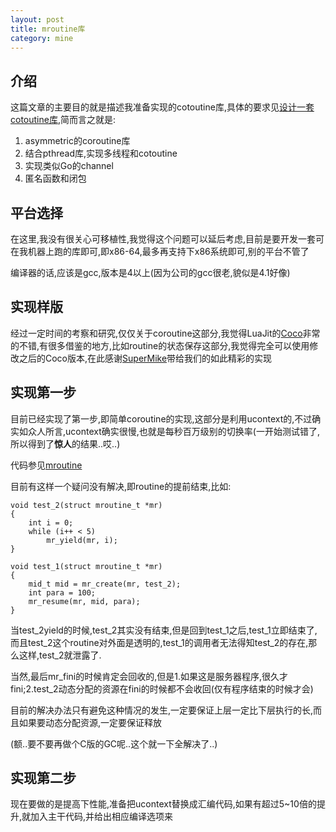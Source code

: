```yaml
---
layout: post
title: mroutine库
category: mine
---
```


## 介绍

这篇文章的主要目的就是描述我准备实现的cotoutine库,具体的要求见[设计一套cotoutine库](/coroutine_code),简而言之就是:

1. asymmetric的coroutine库
2. 结合pthread库,实现多线程和cotoutine
3. 实现类似Go的channel
4. 匿名函数和闭包

## 平台选择

在这里,我没有很关心可移植性,我觉得这个问题可以延后考虑,目前是要开发一套可在我机器上跑的库即可,即x86-64,最多再支持下x86系统即可,别的平台不管了

编译器的话,应该是gcc,版本是4以上(因为公司的gcc很老,貌似是4.1好像)

## 实现样版

经过一定时间的考察和研究,仅仅关于coroutine这部分,我觉得LuaJit的[Coco][coco]非常的不错,有很多借鉴的地方,比如routine的状态保存这部分,我觉得完全可以使用修改之后的Coco版本,在此感谢[SuperMike][mike]带给我们的如此精彩的实现

## 实现第一步

目前已经实现了第一步,即简单coroutine的实现,这部分是利用ucontext的,不过确实如众人所言,ucontext确实很慢,也就是每秒百万级别的切换率(一开始测试错了,所以得到了**惊人**的结果..哎..)

代码参见[mroutine][mroutine]

目前有这样一个疑问没有解决,即routine的提前结束,比如:

    void test_2(struct mroutine_t *mr)
    {
        int i = 0;
        while (i++ < 5)
            mr_yield(mr, i);
    }

    void test_1(struct mroutine_t *mr)
    {
        mid_t mid = mr_create(mr, test_2);
        int para = 100;
        mr_resume(mr, mid, para);
    }

当test_2yield的时候,test_2其实没有结束,但是回到test_1之后,test_1立即结束了,而且test_2这个routine对外面是透明的,test_1的调用者无法得知test_2的存在,那么这样,test_2就泄露了.

当然,最后mr_fini的时候肯定会回收的,但是1.如果这是服务器程序,很久才fini;2.test_2动态分配的资源在fini的时候都不会收回(仅有程序结束的时候才会)

目前的解决办法只有避免这种情况的发生,一定要保证上层一定比下层执行的长,而且如果要动态分配资源,一定要保证释放

(额..要不要再做个C版的GC呢..这个就一下全解决了..)

## 实现第二步

现在要做的是提高下性能,准备把ucontext替换成汇编代码,如果有超过5~10倍的提升,就加入主干代码,并给出相应编译选项来

[coco]: http://coco.luajit.org/index.html "Coco"
[mike]: http://luajit.org/index.html "SuperMike"
[mroutine]: https://github.com/LelouchHe/mroutine "MRoutine"

